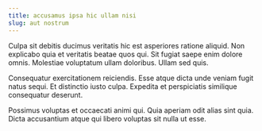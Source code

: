 ```yaml
---
title: accusamus ipsa hic ullam nisi
slug: aut nostrum
---
```


Culpa sit debitis ducimus veritatis hic est asperiores ratione aliquid. Non explicabo quia et veritatis beatae quos qui. Sit fugiat saepe enim dolore omnis. Molestiae voluptatum ullam doloribus. Ullam sed quis.

Consequatur exercitationem reiciendis. Esse atque dicta unde veniam fugit natus sequi. Et distinctio iusto culpa. Expedita et perspiciatis similique consequatur deserunt.

Possimus voluptas et occaecati animi qui. Quia aperiam odit alias sint quia. Dicta accusantium atque qui libero voluptas sit nulla ut esse.
